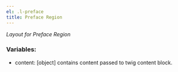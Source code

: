 ```yaml
---
el: .l-preface
title: Preface Region
---
```

_Layout for Preface Region_

### Variables:
* content: [object] contains content passed to twig content block.